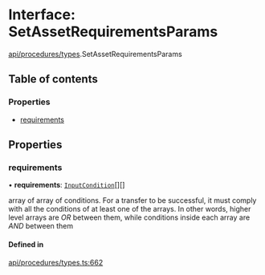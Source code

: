 # Interface: SetAssetRequirementsParams

[api/procedures/types](../wiki/api.procedures.types).SetAssetRequirementsParams

## Table of contents

### Properties

- [requirements](../wiki/api.procedures.types.SetAssetRequirementsParams#requirements)

## Properties

### requirements

• **requirements**: [`InputCondition`](../wiki/types#inputcondition)[][]

array of array of conditions. For a transfer to be successful, it must comply with all the conditions of at least one of the arrays.
  In other words, higher level arrays are *OR* between them, while conditions inside each array are *AND* between them

#### Defined in

[api/procedures/types.ts:662](https://github.com/PolymeshAssociation/polymesh-sdk/blob/2d3ac2ae/src/api/procedures/types.ts#L662)
